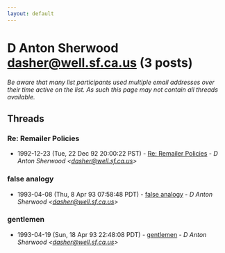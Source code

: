 ```yaml
---
layout: default
---
```


# D Anton Sherwood <dasher@well.sf.ca.us> (3 posts)

_Be aware that many list participants used multiple email addresses over their time active on the list. As such this page may not contain all threads available._

## Threads

### Re: Remailer Policies
+ 1992-12-23 (Tue, 22 Dec 92 20:00:22 PST) - [Re: Remailer Policies](/archive/1992/12/60c481654396ef7cde1005b483e1bba2e5d28885ad870922e4d9786c5cc067d3) - _D Anton Sherwood \<dasher@well.sf.ca.us\>_

### false analogy
+ 1993-04-08 (Thu, 8 Apr 93 07:58:48 PDT) - [false analogy](/archive/1993/04/00977a9173caebdfd81d96f1977c08022592fa84878ee105ca0a6b7558c6d1ea) - _D Anton Sherwood \<dasher@well.sf.ca.us\>_

### gentlemen
+ 1993-04-19 (Sun, 18 Apr 93 22:48:08 PDT) - [gentlemen](/archive/1993/04/b404459acc95ece2369fbc233f4963a5cd35f24381cf0f428cdb0bf1c9b37f3b) - _D Anton Sherwood \<dasher@well.sf.ca.us\>_

